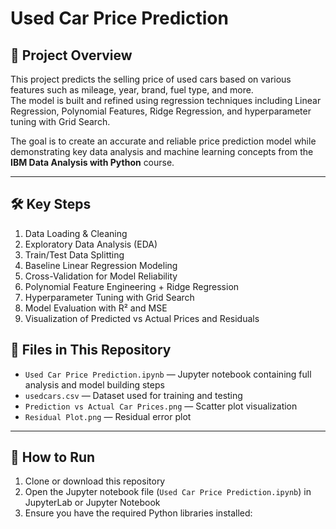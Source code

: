 # Used Car Price Prediction

## 📖 Project Overview
This project predicts the selling price of used cars based on various features such as mileage, year, brand, fuel type, and more.  
The model is built and refined using regression techniques including Linear Regression, Polynomial Features, Ridge Regression, and hyperparameter tuning with Grid Search.  

The goal is to create an accurate and reliable price prediction model while demonstrating key data analysis and machine learning concepts from the **IBM Data Analysis with Python** course.

---

## 🛠️ Key Steps

1. Data Loading & Cleaning  
2. Exploratory Data Analysis (EDA)  
3. Train/Test Data Splitting  
4. Baseline Linear Regression Modeling  
5. Cross-Validation for Model Reliability  
6. Polynomial Feature Engineering + Ridge Regression  
7. Hyperparameter Tuning with Grid Search  
8. Model Evaluation with R² and MSE  
9. Visualization of Predicted vs Actual Prices and Residuals  


## 📁 Files in This Repository

- `Used Car Price Prediction.ipynb` — Jupyter notebook containing full analysis and model building steps  
- `usedcars.csv` — Dataset used for training and testing  
- `Prediction vs Actual Car Prices.png` — Scatter plot visualization  
- `Residual Plot.png` — Residual error plot  

---

## 🚀 How to Run

1. Clone or download this repository  
2. Open the Jupyter notebook file (`Used Car Price Prediction.ipynb`) in JupyterLab or Jupyter Notebook  
3. Ensure you have the required Python libraries installed:
